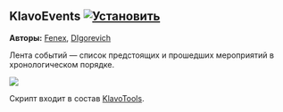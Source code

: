 ## KlavoEvents [![Установить](http://s43.radikal.ru/i101/1406/15/25aa0cc99cf2.png)](https://github.com/voidmain02/KgScripts/raw/master/scripts/KlavoEvents.user.js)
**Авторы:** [Fenex](http://klavogonki.ru/u/#/82885/), [DIgorevich](http://klavogonki.ru/u/#/218552/)

Лента событий — список предстоящих и прошедших мероприятий в хронологическом порядке.

![](http://i031.radikal.ru/1406/f3/98cccca928ec.png)

Скрипт входит в состав [KlavoTools](https://chrome.google.com/webstore/detail/klavotools/gjfkpldhfcknofacejmlahofmcmhgpic).
